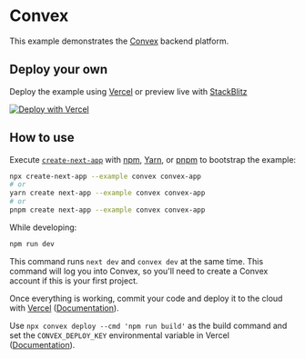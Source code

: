 # Convex

This example demonstrates the [Convex](https://convex.dev) backend platform.

## Deploy your own

Deploy the example using [Vercel](https://vercel.com?utm_source=github&utm_medium=readme&utm_campaign=next-example) or preview live with [StackBlitz](https://stackblitz.com/github/vercel/next.js/tree/canary/examples/convex)

[![Deploy with Vercel](https://vercel.com/button)](https://vercel.com/new/clone?repository-url=https://github.com/vercel/next.js/tree/canary/examples/convex&project-name=convex&repository-name=convex)

## How to use

Execute [`create-next-app`](https://github.com/vercel/next.js/tree/canary/packages/create-next-app) with [npm](https://docs.npmjs.com/cli/init), [Yarn](https://yarnpkg.com/lang/en/docs/cli/create/), or [pnpm](https://pnpm.io) to bootstrap the example:

```bash
npx create-next-app --example convex convex-app
# or
yarn create next-app --example convex convex-app
# or
pnpm create next-app --example convex convex-app
```

While developing:

```bash
npm run dev
```

This command runs `next dev` and `convex dev` at the same time. This command will log you into Convex, so you'll need to create a Convex account if this is your first project.

Once everything is working, commit your code and deploy it to the cloud with [Vercel](https://vercel.com/new?utm_source=github&utm_medium=readme&utm_campaign=next-example) ([Documentation](https://nextjs.org/docs/deployment)).

Use `npx convex deploy --cmd 'npm run build'` as the build command and set the `CONVEX_DEPLOY_KEY` environmental variable in Vercel ([Documentation](https://docs.convex.dev/production/hosting/vercel)).
